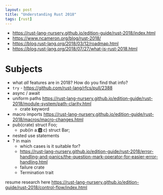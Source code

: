 ```yaml
---
layout: post
title: "Understanding Rust 2018"
tags: [rust]
---
```


- https://rust-lang-nursery.github.io/edition-guide/rust-2018/index.html
- https://www.ncameron.org/blog/rust-2018/
- https://blog.rust-lang.org/2018/03/12/roadmap.html
- https://blog.rust-lang.org/2018/07/27/what-is-rust-2018.html

# Subjects

- what _all_ features are in 2018? How do you find that info?
- `try` - https://github.com/rust-lang/rfcs/pull/2388
- async / await
- uniform paths https://rust-lang-nursery.github.io/edition-guide/rust-2018/module-system/path-clarity.html
  - crate keyword
- macro imports https://rust-lang-nursery.github.io/edition-guide/rust-2018/macros/macro-changes.html
- pub(crate) struct Foo;
  - pub(in a::b::c) struct Bar;
- nested use statements
- ? in main
  - which cases is it suitable for?
  - https://rust-lang-nursery.github.io/edition-guide/rust-2018/error-handling-and-panics/the-question-mark-operator-for-easier-error-handling.html
  - failure crate
  - Termination trait

resume research here https://rust-lang-nursery.github.io/edition-guide/rust-2018/control-flow/index.html
